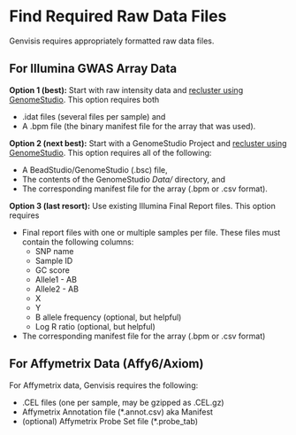 # Find Required Raw Data Files

Genvisis requires appropriately formatted raw data files.

## For Illumina GWAS Array Data

**Option 1 (best):** Start with raw intensity data and [recluster using GenomeStudio](https://docs.google.com/document/d/1BMu1zp8er9NY-QFRh-7ZOeX1HnGj_yAYYh3BarASwPY/edit#bookmark=kix.rnqrxmj63otl). This option requires both
* .idat files (several files per sample) and
* A .bpm file (the binary manifest file for the array that was used).

**Option 2 (next best):** Start with a GenomeStudio Project and [recluster using GenomeStudio](https://docs.google.com/document/d/1BMu1zp8er9NY-QFRh-7ZOeX1HnGj_yAYYh3BarASwPY/edit#bookmark=kix.rnqrxmj63otl). This option requires all of the following:
* A BeadStudio/GenomeStudio (.bsc) file,
* The contents of the GenomeStudio *Data/* directory, and
* The corresponding manifest file for the array (.bpm or .csv format).

**Option 3 (last resort):** Use existing Illumina Final Report files. This option requires
* Final report files with one or multiple samples per file. These files must contain the following columns:
    * SNP name
    * Sample ID
    * GC score
    * Allele1 - AB
    * Allele2 - AB
    * X
    * Y
    * B allele frequency (optional, but helpful)
    * Log R ratio (optional, but helpful)
* The corresponding manifest file for the array (.bpm or .csv format)

## For Affymetrix Data (Affy6/Axiom)

For Affymetrix data, Genvisis requires the following:
* .CEL files (one per sample, may be gzipped as .CEL.gz)
* Affymetrix Annotation file (*.annot.csv) aka Manifest
* (optional) Affymetrix Probe Set file (*.probe_tab)

